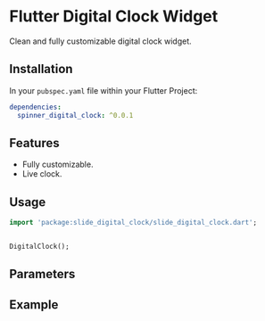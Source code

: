 # Flutter Digital Clock Widget

Clean and fully customizable digital clock widget.

## Installation

In your `pubspec.yaml` file within your Flutter Project:

```yaml
dependencies:
  spinner_digital_clock: ^0.0.1
 ```

## Features

- Fully customizable.
- Live clock.

## Usage

```dart
import 'package:slide_digital_clock/slide_digital_clock.dart';


DigitalClock();
```

## Parameters




## Example

